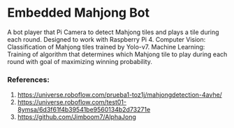 # Embedded Mahjong Bot
A bot player that Pi Camera to detect Mahjong tiles and plays a tile during each round.
Designed to work with Raspberry Pi 4. 
Computer Vision: Classification of Mahjong tiles trained by Yolo-v7.
Machine Learning: Training of algorithm that determines which Mahjong tile to play during each round with goal of maximizing winning probability.

### References:
1. https://universe.roboflow.com/prueba1-toz1j/mahjongdetection-4avhe/
2. https://universe.roboflow.com/test01-8ymsa/6d3f61f4b39541be9560134b2d73271e
3. https://github.com/Jimboom7/AlphaJong